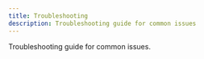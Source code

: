 ```yaml
---
title: Troubleshooting
description: Troubleshooting guide for common issues
---
```



Troubleshooting guide for common issues.